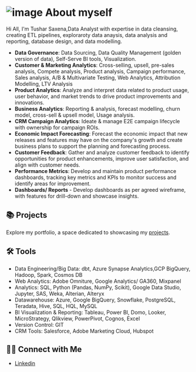 # ![image](https://github.com/tusharkumarsaxena/tusharkumarsaxena/assets/7361426/5f806898-22a6-4f12-af31-e25591a5d184)  About myself


Hi All, I'm Tushar Saxena,Data Analyst with expertise in data cleansing, creating ETL pipelines, exploraroty data anaysis, data analysis and reporting, database design, and data modelling. 

-	**Data Governance**: Data Sourcing, Data Quality Management (golden version of data), Self-Serve BI tools, Visualization.
-	**Customer & Marketing Analytics**: Cross-selling, upsell, pre-sales analysis, Compete analysis, Product analysis, Campaign performance, Sales analysis, A/B & Multivariate Testing, Web Analytics, Attribution Modelling, LTV Analysis
-	**Product Analytics**: Analyze and interpret data related to product usage, user behavior, and market trends to drive product improvements and innovations.
-	**Business Analytics**: Reporting & analysis, forecast modelling, churn model, cross-sell & upsell model, Usage analysis.
-	**CRM Campaign Analytics**: Ideate & manage E2E campaign lifecycle with ownership for campaign ROIs.
-	**Economic Impact Forecasting**: Forecast the economic impact that new releases and features may have on the company's growth and create business plans to support the planning and forecasting process.
-	**Customer Feedback**: Gather and analyze customer feedback to identify opportunities for product enhancements, improve user satisfaction, and align with customer needs.
-	**Performance Metrics**: Develop and maintain product performance dashboards, tracking key metrics and KPIs to monitor success and identify areas for improvement.
- **Dashboards/ Reports** -  Develop dashboards as per agreed wireframe, with features for drill-down and showcase insights.


## 📚 Projects

Explore my portfolio, a space dedicated to showcasing my [projects](https://github.com/tusharkumarsaxena/data_portfolio#readme).


## 🛠️ Tools

- Data Engineering/Big Data: dbt, Azure Synapse Analytics,GCP BigQuery, Hadoop, Spark, Cosmos DB
- Web Analytics: Adobe Omniture, Google Analytics/ GA360, Mixpanel
- Analytics: SQL, Python (Pandas, NumPy,  Scikit), Google Data Studio, Jupyter, SAS, Weka, Alterian, Alteryx
- Datawarehouse: Azure, Google BigQuery, Snowflake, PostgreSQL, Teradata, Hive, SQL, HQL, MySQL 
- BI Visualization & Reporting: Tableau, Power BI, Domo, Looker, MicroStrategy, Qlikview, PowerPivot, Cognos, Excel
- Version Control: GIT
- CRM Tools: Salesforce, Adobe Marketing Cloud, Hubspot


## 👋🏻 Connect with Me

- [Linkedin](https://www.linkedin.com/in/tushar-saxena-5b189b12/)
